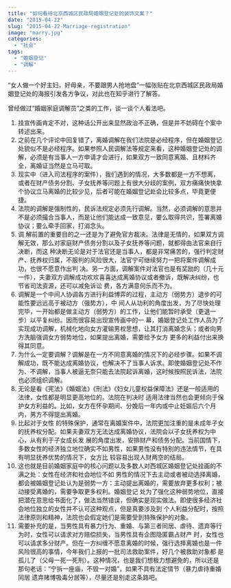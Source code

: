 ```yaml
---
title: "如何看待北京西城区民政局婚姻登记处的装饰文案？"
date: "2015-04-22"
slug: "2015-04-22-Marriage-registration"
image: "marry.jpg"
categories: 
  - "社会"
tags: 
  - "婚姻登记"
  - "调解"
---
```


“女人做一个好主妇，好母亲，不要跟男人抢地盘”一幅张贴在北京西城区民政局婚姻登记处的海报引发各方争议，对此也在知乎进行了解答。

曾经做过“婚姻家庭调解员”之类的工作，谈一谈个人看法吧。

1. 挂宣传画肯定不对，这种话公开出来显然政治不正确，但是并不妨碍在个案中转述出来。
2. 之前在几个评论中回复错了，离婚调解在我们法院是必经程序，但在婚姻登记处貌似不是必经程序。如果参照人民调解法等规定来看，这种婚姻登记处的调解，必须是有当事人一方申请才会进行，如果双方一致同意离婚、且材料齐全，离婚证当然是立马可取。
3. 现实中（进入司法程序的案件），我们遇到的情况，大多数都是一方不想离，或者在财产债务分割、子女抚养等问题上有很大分歧的案例，双方痛痛快快拿个协议立马离婚的比较少见，后者可能在婚姻登记处会比较多点，毕竟更便捷。
4. 法院的调解是强制性的，民诉法规定必须先行调解。当然，必须调解的意思并不是必须撮合当事人，而是让他们能达成一致意见，要么取得共识，签署离婚协议；要么牵手回家，打消念头。
5. 调 解前置的重要目的之一还是为了避免官方裁决。法律是无情的，如果双方调解无效，那么对家庭财产债务分割以及子女抚养等问题，就都得由法官来自行决断，而这 种决断无论是对于法官还是当事人，都是非常痛苦的，强行判定财产、抚养权归属，不服判的风险很大，法官宁可继续努力一把将案件调解成功，也很不愿意作出判 决。另一方面，调解案件对法官也是有奖励的（几十元一件），夫妻双方调解成功欢欢喜喜达成离婚协议或者撤诉，既解决纠纷，也节省司法资源，还可以减免诉讼 费，各方满意何乐而不为。
6. 调解是一个中间人协调各方进行利益博弈的过程，主动方（弱势方）退步的可能性要远远高于被动方（强势方），中 间人从功利的角度出发，为了尽快处理完毕，一开始都是做主动方（弱势方）的工作，让他们能暂时承受（更退一步）以平复纠纷。因而很容易出现宣传画中的一 幕，婚姻登记处工作人员为了实现成功调解，机械化地向女方灌输男权思想，让其打消离婚念头；或者向男方洗脑强调女方弱势地位，如果提出离婚，需要给予女方 更多的利益付出来换得其同意。
7. 为什么一定要调解？调解是在一方不同意离婚的情况下的必经步骤。如果不调解成功，既不能达成离婚协议，也解决不了当事人诉求。即使婚姻登记处不作为、不调解，当事人被逼无奈只能去法院起诉离婚，这时候按照民诉法，法院也必须组织调解。
8. 无论是看《宪法》《婚姻法》《刑法》《妇女儿童权益保障法》还是一般适用的法律，女性都是明显更高地位的。法院在判决时 适用法律当然也会更倾向于保护女方利益的。比如，女方在怀孕期间、分娩后一年内或中止妊娠后六个月内，男方不得提出离婚。
9. 比起对于女性 的特殊保护，通常在离婚案件中，法院更加注重的是未成年子女的抚养权分配。如果夫妻双方无法达成离婚协议，法院会以子女抚养权为中心，从有利于子女成长发 展的角度出发，安排财产和债务分配。当前国情下，多数女性的经济独立地位确实不如男性，如果男性没有特别的违法情节，在具有明显抚养优势的情况下，女方比 较容易出现人财两空的结局。
10. 这也就是目前婚姻家庭中的核心问题以及多数人对西城区婚姻登记处挂画的不满之处：女性在经济和社会地位不如 男性的情况下去主动或者被动选择离婚，都会被婚姻登记处认为是弱势一方：主动提出离婚的，需要放弃更多权利；被动接受离婚的，需要争取更多权利。婚姻登记 处为了强化这种弱势地位，直接把潜在意思给书面化了，做法当然错误，但确实是现实做法。即使很多经济社会地位独立的女性并不认可这种观点，但是真要涉及到 个人利益分配时，按照法律原则和精神，法院也会假定她们是需要受到特殊保护的对象。
11. 需要补充的是，当男性具有暴力行为、重婚、与第三者同居、虐待、遗弃等行为时，女性可以请求对方赔偿损失，当男性具有企图隐匿霸占财产 时，女性也可以请求多分财产。但在一方纠缠不愿意离婚的时候，强行选择离婚也是一件风险很高的事情，今年我们上报的一批司法救助案件，好几个被救助对象都 是孤儿了（父母一死一死刑）。这种情况，也是我们想极力想避免的，所以还是那句老话：“宁拆一座庙，不毁一对婚”，如果不具有法定情节（暴力虐待重婚同居 遗弃赌博吸毒分居等），尽量还是别走这条路吧。
